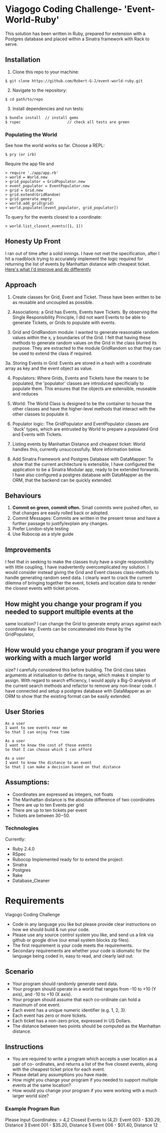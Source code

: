 # Viagogo Coding Challenge- 'Event-World-Ruby'

This solution has been written in Ruby, prepared for extension with a Postgres database and placed within a Sinatra framework with Rack to serve.

## Installation

1. Clone this repo to your machine:
```
$ git clone https://github.com/Robert-G-J/event-world-ruby.git
```

2. Navigate to the repository:
```
$ cd path/to/repo 
```

3. Install dependencies and run tests:
```
$ bundle install  // install gems
$ rspec 					// check all tests are green
```
### Populating the World
See how the world works so far. Choose a REPL:
```
$ pry (or irb)
```
Require the app file and 
```
> require './app/app.rb'
> world = World.new
> grid_populator = GridPopulator.new
> event_populator = EventPopulator.new
> grid = Grid.new
> grid.extend(GridRandom)
> grid.generate_empty
> world.add_grid(grid)
> world.populate([event_populator, grid_populator])
```
To query for the events closest to a coordinate:
```
> world.list_closest_events([1, 1])
```
## Honesty Up Front
I ran out of time after a solid innings. I have not met the specification, after I hit a roadblock trying to accurately implement the logic required for returning the list of events by Manhattan distance with cheapest ticket.
[Here's what I'd improve and do differently](#Improvements)

## Approach
1. Create classes for Grid, Event and Ticket.
These have been written to be as reusable and uncoupled as possible.

2. Associations: a Grid has Events, Events have Tickets. 
By observing the Single Responsibility Principle, I did not want Events to be able to generate Tickets, or Grids to populate with events.

3. Grid and GridRandom module: I wanted to generate reasonable random values within the x, y boundaries of the Grid. I felt that having these methods to generate random values on the Grid in the class blurred its purpose. They are extracted to the module GridRandom so that they can be used to extend the class if required.

3a. Storing Events in Grid: Events are stored in a hash with a coordinate array as key and the event object as value.

4. Populators: Where Grids, Events and Tickets have the means to be populated, the 'populator' classes are introduced specificially to populate them. This ensures that the objects are extensible, reuseable and reduces 

5. World: The World Class is designed to be the container to house the other classes and have the higher-level methods that interact with the other classes to populate it.

6. Populator logic: The GridPopulator and EventPopulator classes are 'duck' types, which are entrusted by World to prepare a populated Grid and Events with Tickets. 

7. Listing events by Manhattan Distance and cheapest ticket:
World handles this, currently unsuccessfully. More information below.

8. Add Sinatra Framework and Postgres Database with DataMapper: To show that the current architecture is extensible, I have configured the application to be a Sinatra Modular app, ready to be extended forwards. I have also configured a postgres database with DataMapper as the ORM, that the backend can be quickly extended.

## Behaviours
1. **Commit on green, commit often.** Small commits were pushed often, so that changes are easily rolled back or adopted.
2. Commit Messages: Commits are written in the present tense and have a further passage to justify/explain any changes.
3. Prefer London-style testing
4. Use Rubocop as a style guide

## Improvements

I feel that in seeking to make the classes truly have a single responsibilty with little coupling, I have inadvertently overcomplicated my solution.
I would consider instead giving the Grid and Event classes class-methods to handle generating random seed data.
I clearly want to crack the current dilemna of bringing together the event, tickets and location data to render the closest events with ticket prices.

## How might you change your program if you needed to support multiple events at the
same location?
I can change the Grid to generate empty arrays against each coordinate key. Events can be concatenated into these by the GridPopulator,

## How would you change your program if you were working with a much larger world
size?
I carefully considered this before building. The Grid class takes arguments at initialisation to define its range, which makes it simpler to assign.
With regard to search efficiency, I would apply a Big-O analysis of the current search methods and refactor to remove any non-linear code.
I have connected and setup a postgres database with DataMapper as an ORM to show that the existing format can be easily extended.

## User Stories
```
As a user
I want to see events near me
So that I can enjoy free time

As a user
I want to know the cost of those events
So that I can choose which I can afford

As a user
I want to know the distance to an event
So that I can make a decision based on that distance
```
## Assumptions:

- Coordinates are expressed as integers, not floats
- The Manhattan distance is the absolute difference of two coordinates
- There are up to ten Events per grid
- There are up to ten tickets per event
- Tickets are between $30-$50. 

### Technologies
Currently:
- Ruby 2.4.0
- RSpec
- Rubocop
Implemented ready for to extend the project:
- Sinatra
- Postgres
- Rake
- Database_Cleaner


# Requirements
Viagogo Coding Challenge
- Code in any language you like but please provide clear instructions on how we should build & run your code.
- Please use any source control system you like, and send us a link via github or google drive (our email system blocks zip files).
- The first requirement is your code meets the requirements.
- Secondary requirements are whether your code is idiomatic for the language being
coded in, easy to read, and clearly laid out.
## Scenario
- Your program should randomly generate seed data.
- Your program should operate in a world that ranges from -10 to +10 (Y axis), and -10
to +10 (X axis).
- Your program should assume that each co-ordinate can hold a maximum of one event.
- Each event has a unique numeric identifier (e.g. 1, 2, 3).
- Each event has zero or more tickets.
- Each ticket has a non-zero price, expressed in US Dollars.
- The distance between two points should be computed as the Manhattan distance.
## Instructions
- You are required to write a program which accepts a user location as a pair of co- ordinates, and returns a list of the five closest events, along with the cheapest ticket price for each event.
- Please detail any assumptions you have made.
- How might you change your program if you needed to support multiple events at the
same location?
- How would you change your program if you were working with a much larger world
size?
### Example Program Run
Please Input Coordinates: > 4,2
Closest Events to (4,2):
Event 003 - $30.29, Distance 3 Event 001 - $35.20, Distance 5 Event 006 - $01.40, Distance 12